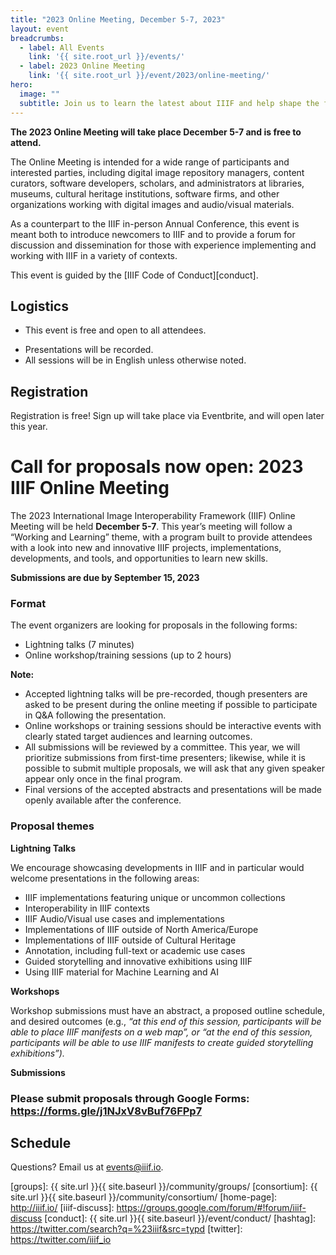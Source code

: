 ```yaml
---
title: "2023 Online Meeting, December 5-7, 2023"
layout: event
breadcrumbs:
  - label: All Events
    link: '{{ site.root_url }}/events/'
  - label: 2023 Online Meeting
    link: '{{ site.root_url }}/event/2023/online-meeting/'
hero:
  image: ""
  subtitle: Join us to learn the latest about IIIF and help shape the future of the community.
---
```


<script type="text/javascript" src="//cdnjs.cloudflare.com/ajax/libs/jstimezonedetect/1.0.4/jstz.min.js"></script>
<!-- <script src="{{ site.root_url | absolute_url }}/js/vendor/add-to-calendar.min.js"></script>  -->
<script src="{{ site.root_url | absolute_url }}/js/vendor/moment-with-locales.min.js"></script>
<script src="{{ site.root_url | absolute_url }}/js/vendor/moment-timezone-with-data.js"></script> 

<script async defer src="https://apis.google.com/js/api.js" onload="this.onload=function(){};loadClient()" ></script>



**The 2023 Online Meeting will take place December 5-7 and is free to attend.**

The Online Meeting is intended for a wide range of participants and interested parties, including digital image repository managers, content curators, software developers, scholars, and administrators at libraries, museums, cultural heritage institutions, software firms, and other organizations working with digital images and audio/visual materials.

As a counterpart to the IIIF in-person Annual Conference, this event is meant  both to introduce newcomers to IIIF and to provide a forum for discussion and dissemination for those with experience implementing and working with IIIF in a variety of contexts.

This event is guided by the [IIIF Code of Conduct][conduct].


## Logistics
* This event is free and open to all attendees.
<!-- * This event will be held using a single Zoom meeting for the sessions.   -->
* Presentations will be recorded. 
* All sessions will be in English unless otherwise noted.

## Registration
Registration is free! Sign up will take place via Eventbrite, and will open later this year.

# **Call for proposals now open: 2023 IIIF Online Meeting**

The 2023 International Image Interoperability Framework (IIIF) Online Meeting will be held **December 5-7**. This year’s meeting will follow a “Working and Learning” theme, with a program built to provide attendees with a look into new and innovative IIIF projects, implementations, developments, and tools, and opportunities to learn new skills. 

**Submissions are due by September 15, 2023**


### **Format**

The event organizers are looking for proposals in the following forms:

* Lightning talks (7 minutes)
* Online workshop/training sessions (up to 2 hours)


**Note:**

* Accepted lightning talks will be pre-recorded, though presenters are asked to be present during the online meeting if possible to participate in Q&A following the presentation.  
* Online workshops or training sessions should be interactive events with clearly stated target audiences and learning outcomes. 
* All submissions will be reviewed by a committee. This year, we will prioritize submissions from first-time presenters; likewise, while it is possible to submit multiple proposals, we will ask that any given speaker appear only once in the final program. 
* Final versions of the accepted abstracts and presentations will be made openly available after the conference.


### **Proposal themes**

**Lightning Talks**

We encourage showcasing developments in IIIF and in particular would welcome presentations in the following areas:

* IIIF implementations featuring unique or uncommon collections
* Interoperability in IIIF contexts
* IIIF Audio/Visual use cases and implementations
* Implementations of IIIF outside of North America/Europe
* Implementations of IIIF outside of Cultural Heritage
* Annotation, including full-text or academic use cases
* Guided storytelling and innovative exhibitions using IIIF
* Using IIIF material for Machine Learning and AI


**Workshops**

Workshop submissions must have an abstract, a proposed outline schedule, and desired outcomes (e.g., _“at this end of this session, participants will be able to place IIIF manifests on a web map”, or “at the end of this session, participants will be able to use IIIF manifests to create guided storytelling exhibitions”)._


**Submissions**

### Please submit proposals through Google Forms: https://forms.gle/j1NJxV8vBuf76FPp7


<!-- <div class="columns is-centered">{% include misc/button.html button_label="Register" button_link="https://stanford.zoom.us/meeting/register/tJcvceuuqTItG90yow4P0cusIHCBDp27UYiS" %}</div> -->

<h2>Schedule</h2>

<!-- ### Full Event Calendar

The times on this calendar should adjust to your current time zone.
{:.no_toc}

<div id="calendar-container"></div>

<script>
  var timezone = jstz.determine();
  console.log('Name is ' + timezone.name());
  var pref = '<iframe src="https://calendar.google.com/calendar/b/1/embed?height=600&amp;wkst=2&amp;bgcolor=%23ffffff&amp;src=MWhubTVoODZuOTRvcmUwdm5vbzE4OHRlcjhAZ3JvdXAuY2FsZW5kYXIuZ29vZ2xlLmNvbQ&amp;color=%23E67C73&amp;mode=WEEK&amp;tab=mc&amp;mode=week&dates=20221206/20221208&amp;title=IIIF%20Online%20Meeting&amp;ctz=';
  var suff = '" style="border:solid 1px #777; width: 100%; height: 600px;"></iframe>';
  //var pref = '<iframe src="https://www.google.com/calendar/embed?showPrint=0&amp;showCalendars=0&amp;mode=WEEK&amp;height=600&amp;wkst=1&amp;bgcolor=%23FFFFFF&amp;src=somecalendaridentifier%40group.calendar.google.com&amp;color=%23AB8B00&amp;ctz=';
  //var suff = '" style=" border-width:0 " width="800" height="600" frameborder="0" scrolling="no"></iframe>';
  var iframe_html = pref + timezone.name() + suff;
  document.getElementById('calendar-container').innerHTML = iframe_html;
</script>
<br>

<div id="schedule"></div>

## **Tuesday, December 06**

---

### **Newcomer Session: Introduction to the Community and Consortium -- IIIF Online Meeting**

Confused about the IIIF Community, or feel like you’re missing some information? Attend this session to learn how the IIIF community works. IIIF Consortium staff will talk about the different community groups and their various initiatives, approaches, and meetings. Come with questions!

<iframe width="560" height="315" src="https://www.youtube-nocookie.com/embed/ojOy9fWlBRk" title="YouTube video player" frameborder="0" allow="accelerometer; autoplay; clipboard-write; encrypted-media; gyroscope; picture-in-picture" allowfullscreen></iframe>


### **Plenary: IIIF Community and Consortium Update -- IIIF Online Meeting**

The staff of the IIIF Consortium will welcome attendees and provide an update on where the IIIF community stands today, cover some important technical work and updates, and welcome attendees to the sessions over the next several days of meetings.

<iframe width="560" height="315" src="https://www.youtube-nocookie.com/embed/eHe9MFadRTY" title="YouTube video player" frameborder="0" allow="accelerometer; autoplay; clipboard-write; encrypted-media; gyroscope; picture-in-picture" allowfullscreen></iframe>

### **Lightning Talks Part 1 -- IIIF Online Meeting**


* **An interoperable strategy for born digital**, Tom Crane, Digirati
* **Annotate for Research, Teaching and Learning**, Hiva Kadivar and Niqui O'Neill, North Carolina State University Libraries
* **Printing IIIF manifests with PDIIIF**, Chip Goines, Harvard University
* **Science in the Making: Using IIIF to showcase 350 years of scientific publishing**, Anne McLaughlin, The Royal Society, and Tristan Roddis / Cogapp Ltd
* **?as=iiif: An approach to a serverless API that returns search results as IIIF Collections**, Mat Jordan and Karen Shaw, Northwestern University Libraries
* **MLOL DH: IIIF-based digital libraries for Italian GLAMs**, Andrea Zanni and Raffaele Messuti, Horizons Unlimited H.u

<iframe width="560" height="315" src="https://www.youtube-nocookie.com/embed/WnAj4SBd3rs" title="YouTube video player" frameborder="0" allow="accelerometer; autoplay; clipboard-write; encrypted-media; gyroscope; picture-in-picture" allowfullscreen></iframe>

### **Design Community Group Showcase and Panel -- IIIF Online Meeting**

This 90 minute session will give panel participants and attendees the opportunity to think through and share ideas about how interface design can affect user experience, and how the IIIF community can work toward more consistent user experiences across different IIIF-enabled platforms. For those particularly interested in information architecture, usability, user experience, interaction design, and human-centered design, though all are welcome!

<iframe width="560" height="315" src="https://www.youtube-nocookie.com/embed/YmeKB7IxJS4" title="YouTube video player" frameborder="0" allow="accelerometer; autoplay; clipboard-write; encrypted-media; gyroscope; picture-in-picture" allowfullscreen></iframe>

## **Wednesday, December 07**


---


### **The IIIF Commons and IIIF Prezi Projects -- IIIF Online Meeting**

[IIIF Commons](https://github.com/IIIF-Commons) is a growing community-supported effort to create high quality, reusable software components that can be used and reused as part of a more comprehensive IIIF solutions at any given institution. Join the leaders of this effort to find out more about how you can benefit from this collective work and also get involved.

[IIIF Prezi](https://github.com/iiif-prezi/iiif-prezi3)<span style="text-decoration:underline;"> </span>is a community-developed new version of a Python IIIF presentation library that makes it substantially easier to create and work with IIIF Presentation API 3.0 manifests in a variety of applications. Hear about the development process, including results from a community hackathon, as well details about how this library can be best used.

<iframe width="560" height="315" src="https://www.youtube-nocookie.com/embed/chHe6Z2w53o" title="YouTube video player" frameborder="0" allow="accelerometer; autoplay; clipboard-write; encrypted-media; gyroscope; picture-in-picture" allowfullscreen></iframe>

### **From User Story to Specifications: How the IIIF Process Works, + Q&A with IIIF Specification Editors -- IIIF Online Meeting**

Ever wonder how suggestions and feedback from the community of IIIF implementers makes it all the way into official API specifications? Join the IIIF Specification Editors for an overview of the process that goes into crafting the[ six official IIIF APIs](https://iiif.io/api/index.html#current-specifications) and the various people and committees that provide feedback and governance during the process. 

Following the presentation the Editors will be available for a general Q&A.


<iframe width="560" height="315" src="https://www.youtube-nocookie.com/embed/U1K3pHb2k68" title="YouTube video player" frameborder="0" allow="accelerometer; autoplay; clipboard-write; encrypted-media; gyroscope; picture-in-picture" allowfullscreen></iframe>

### **IIIF 3D Showcase and Update -- IIIF Online Meeting**

Updates and developments of IIIF 3D will be shared by the Co-Chairs of the[ 3D Community group](https://iiif.io/community/groups/3d/) plus the[ 3D Technical Specification group](https://iiif.io/community/groups/3d/tsg/), and others in the community. There will be highlights of related projects, experiments, and discussions that are helping to evolve ideas and specifications for 3D interoperability and sustainability.

<iframe width="560" height="315" src="https://www.youtube-nocookie.com/embed/0GPkj40ui1Y" title="YouTube video player" frameborder="0" allow="accelerometer; autoplay; clipboard-write; encrypted-media; gyroscope; picture-in-picture" allowfullscreen></iframe>

### **Lightning Talks Part 2 -- IIIF Online Meeting**



* **IIIF Image API: Using IIPImage to Simultaneously Handle Multiple API versions**, Ruven Pillay, C2RMF
* **IIIF Presentation API 3.0 gateway for Kramerius digital library API**, Petr Žabička and Pavla Rychtářová, Moravian Library in Brno
* **Using WebAssembly to add scalability to IIIF**, Marcel Duin, Micrio
* **Evaluating the performance of htj2k images for IIIF**, Glen Robson, IIIF Consortium, Stefano Cossu, Harvard Library, Ruven Pillay (C2RMF/IIPImage, and Mike Smith, Kakadu Consultant
* **ETU 2.0, a netlify tool for the IIIF community**, Joe Song IntelliJourney.com

<iframe width="560" height="315" src="https://www.youtube-nocookie.com/embed/Zpd4w3QH_ew" title="YouTube video player" frameborder="0" allow="accelerometer; autoplay; clipboard-write; encrypted-media; gyroscope; picture-in-picture" allowfullscreen></iframe>


## **Thursday, December 08**

---


### **IIIF UK Regional event -- IIIF Online Meeting**

This will be a session to highlight the latest projects that are going on in the UK Agenda: https://docs.google.com/document/d/11yeKLZWSIZ4XG5xyCa3bh-BtY8H-xELfXH2E9gyIGcE/edit?usp=sharing


<iframe width="560" height="315" src="https://www.youtube-nocookie.com/embed/XJDRBlsSBvk" title="YouTube video player" frameborder="0" allow="accelerometer; autoplay; clipboard-write; encrypted-media; gyroscope; picture-in-picture" allowfullscreen></iframe>


### **IIIF Maps Showcase -- IIIF Online Meeting**

Join us for a showcase and discussion of geospatial and map-related possibilities in IIIF, including extensions for and use of the IIIF Presentation 3 API to support first class geospatial data. You will be introduced to members and projects in these communities as well as some of the technical aspects of combining geographic coordinates and IIIF resources.

<iframe width="560" height="315" src="https://www.youtube-nocookie.com/embed/6Xb0i8ukSKk" title="YouTube video player" frameborder="0" allow="accelerometer; autoplay; clipboard-write; encrypted-media; gyroscope; picture-in-picture" allowfullscreen></iframe>


### **Museums Group Session -- IIIF Online Meeting**

An hour-long session divided into two events:

**Museums showcase**: A lightning talk showcasing some of the innovative uses of IIIF by museums around the world

**Implementors roundtable**: A chance to talk about overcoming barriers to adoption at your institution, and to trade success stories. We will discuss things like image preparation workflow, file storage, serving images, producing manifests, supporting search and authentication.


<iframe width="560" height="315" src="https://www.youtube-nocookie.com/embed/oGVbhyi2cew" title="YouTube video player" frameborder="0" allow="accelerometer; autoplay; clipboard-write; encrypted-media; gyroscope; picture-in-picture" allowfullscreen></iframe>

### **IIIF Consortium and Community Strategic Planning -- IIIF Online Meeting**

The Executive Committee of the IIIF Consortium will present the main pillars of work to help support the community and broaden the membership base that helps fund the work of the Consortium. Come ready to respond to and share ideas about high-value IIIF initiatives for the coming 3-5 years.

<iframe width="560" height="315" src="https://www.youtube-nocookie.com/embed/5xGDbcwEtdU" title="YouTube video player" frameborder="0" allow="accelerometer; autoplay; clipboard-write; encrypted-media; gyroscope; picture-in-picture" allowfullscreen></iframe>
 -->

Questions? Email us at <events@iiif.io>.

[iiif]: https://iiif.io/
[groups]: {{ site.url }}{{ site.baseurl }}/community/groups/
[consortium]: {{ site.url }}{{ site.baseurl }}/community/consortium/
[home-page]: http://iiif.io/
[iiif-discuss]: https://groups.google.com/forum/#!forum/iiif-discuss
[conduct]: {{ site.url }}{{ site.baseurl }}/event/conduct/
[hashtag]: https://twitter.com/search?q=%23iiif&src=typd
[twitter]: https://twitter.com/iiif_io
